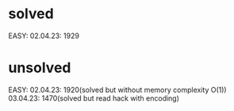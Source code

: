 # solved
EASY: 
02.04.23: 1929

# unsolved
EASY: 
02.04.23: 1920(solved but without memory complexity O(1))
03.04.23: 1470(solved but read hack with encoding)